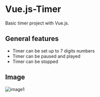 # Vue.js-Timer
Basic timer project with Vue.js.

## General features
- Timer can be set up to 7 digits numbers
- Timer can be paused and played
- Timer can be stopped

## Image
![image1](https://res.cloudinary.com/djiay4zdw/image/upload/v1608050655/image1_yaguu3.jpg)
